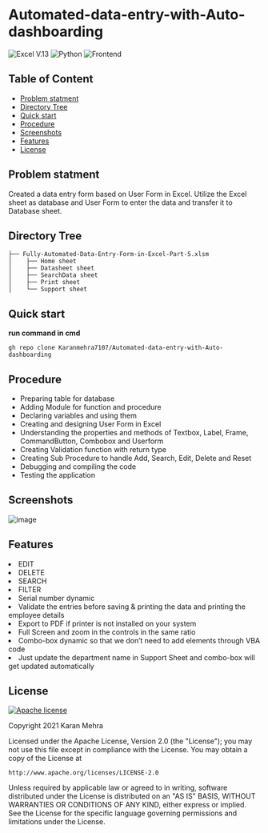 # Automated-data-entry-with-Auto-dashboarding 

![Excel V.13](https://img.shields.io/badge/ide-Excel-blue.svg) ![Python](https://img.shields.io/badge/Language-VBA-brightgreen.svg)  ![Frontend](https://img.shields.io/badge/Frontend-VBA_Macros-purple.svg) 


## Table of Content
  * [Problem statment](#Problem-statment)
  * [Directory Tree](#directory-tree)
  * [Quick start](#quick-start)
  * [Procedure](#procedure)
  * [Screenshots](#screenshots)
  * [Features](#features)
  * [License](#license)

## Problem statment
 
Created a data entry form based on User Form in Excel. Utilize the Excel sheet as database and User Form to enter the data and transfer it to Database sheet.
  

## Directory Tree

```
├── Fully-Automated-Data-Entry-Form-in-Excel-Part-5.xlsm
│    ├── Home sheet
│    ├── Datasheet sheet
│    ├── SearchData sheet
│    ├── Print sheet
│    └── Support sheet

```



## Quick start

__run command in cmd__
```
gh repo clone Karanmehra7107/Automated-data-entry-with-Auto-dashboarding

```


## Procedure
  <ul>
     <li> Preparing table for database </li>
     <li> Adding Module for function and procedure </li>
     <li> Declaring variables and using them </li>
     <li> Creating and designing User Form in Excel </li>
     <li> Understanding the properties and methods of Textbox, Label, Frame, CommandButton, Combobox and Userform </li>
     <li> Creating Validation function with return type </li>
     <li> Creating Sub Procedure to handle Add, Search, Edit, Delete and Reset </li>
     <li> Debugging and compiling the code </li>
     <li> Testing the application </li> 
 </ul>


## Screenshots
![image](https://user-images.githubusercontent.com/62024355/124174733-589f0e80-daca-11eb-9d7c-3516f8c65678.png)


## Features  
<li>
  EDIT
 </li> 
 <li>
  DELETE
 </li> 
 <li>
  SEARCH
 </li>
 <li> FILTER 
 </li> 
 <li>  
  Serial number dynamic
 </li>
 <li>
 Validate the entries before saving & printing the data and printing the employee details
 </li>
 <li> Export to PDF if printer is not installed on your system
 </li>
 <li> Full Screen and zoom in the controls in the same ratio
 </li>
 <li> Combo-box dynamic so that we don’t need to add elements through VBA code
 </li>
 <li>Just update the department name in Support Sheet and combo-box will get updated automatically
 </li>
</ul>



## License
[![Apache license](https://img.shields.io/badge/license-apache-blue?style=for-the-badge&logo=appveyor)](http://www.apache.org/licenses/LICENSE-2.0e)

Copyright 2021 Karan Mehra 

Licensed under the Apache License, Version 2.0 (the "License");
you may not use this file except in compliance with the License.
You may obtain a copy of the License at

    http://www.apache.org/licenses/LICENSE-2.0

Unless required by applicable law or agreed to in writing, software
distributed under the License is distributed on an "AS IS" BASIS,
WITHOUT WARRANTIES OR CONDITIONS OF ANY KIND, either express or implied.
See the License for the specific language governing permissions and
limitations under the License.
